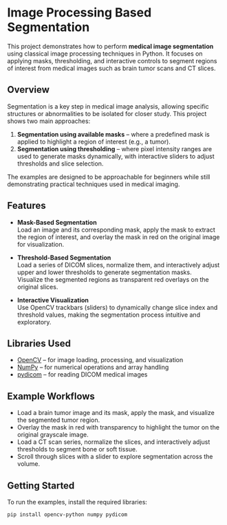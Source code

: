 # Image Processing Based Segmentation

This project demonstrates how to perform **medical image segmentation** using classical image processing techniques in Python. It focuses on applying masks, thresholding, and interactive controls to segment regions of interest from medical images such as brain tumor scans and CT slices.

## Overview

Segmentation is a key step in medical image analysis, allowing specific structures or abnormalities to be isolated for closer study. This project shows two main approaches:

1. **Segmentation using available masks** – where a predefined mask is applied to highlight a region of interest (e.g., a tumor).  
2. **Segmentation using thresholding** – where pixel intensity ranges are used to generate masks dynamically, with interactive sliders to adjust thresholds and slice selection.

The examples are designed to be approachable for beginners while still demonstrating practical techniques used in medical imaging.

## Features

- **Mask-Based Segmentation**  
  Load an image and its corresponding mask, apply the mask to extract the region of interest, and overlay the mask in red on the original image for visualization.

- **Threshold-Based Segmentation**  
  Load a series of DICOM slices, normalize them, and interactively adjust upper and lower thresholds to generate segmentation masks.  
  Visualize the segmented regions as transparent red overlays on the original slices.

- **Interactive Visualization**  
  Use OpenCV trackbars (sliders) to dynamically change slice index and threshold values, making the segmentation process intuitive and exploratory.

## Libraries Used

- [OpenCV](https://opencv.org/) – for image loading, processing, and visualization  
- [NumPy](https://numpy.org/) – for numerical operations and array handling  
- [pydicom](https://pydicom.github.io/) – for reading DICOM medical images  

## Example Workflows

- Load a brain tumor image and its mask, apply the mask, and visualize the segmented tumor region.  
- Overlay the mask in red with transparency to highlight the tumor on the original grayscale image.  
- Load a CT scan series, normalize the slices, and interactively adjust thresholds to segment bone or soft tissue.  
- Scroll through slices with a slider to explore segmentation across the volume.

## Getting Started

To run the examples, install the required libraries:

```bash
pip install opencv-python numpy pydicom